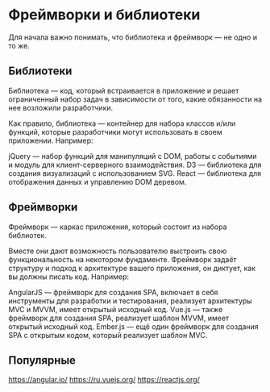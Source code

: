 # Фреймворки и библиотеки

Для начала важно понимать, что библиотека и фреймворк — не одно и то же.

## Библиотеки

Библиотека — код, который встраивается в приложение и решает ограниченный набор задач в зависимости от того, какие обязанности на нее возложили разработчики.

Как правило, библиотека — контейнер для набора классов и/или функций, которые разработчики могут использовать в своем приложении. Например:

jQuery — набор функций для манипуляций с DOM, работы с событиями и модуль для клиент-серверного взаимодействия.
D3 — библиотека для создания визуализаций с использованием SVG.
React — библиотека для отображения данных и управлению DOM деревом.


## Фреймворки

Фреймворк — каркас приложения, который состоит из набора библиотек.

Вместе они дают возможность пользователю выстроить свою функциональность на некотором фундаменте. Фреймворк задаёт структуру и подход к архитектуре вашего приложения, он диктует, как вы должны писать код. Например:

AngularJS — фреймворк для создания SPA, включает в себя инструменты для разработки и тестирования, реализует архитектуры MVC и MVVM, имеет открытый исходный код.
Vue.js — также фреймворк для создания SPA, реализует шаблон MVVM, имеет открытый исходный код.
Ember.js — ещё один фреймворк для создания SPA с открытым кодом, который реализует шаблон MVC.

## Популярные

https://angular.io/
https://ru.vuejs.org/
https://reactjs.org/